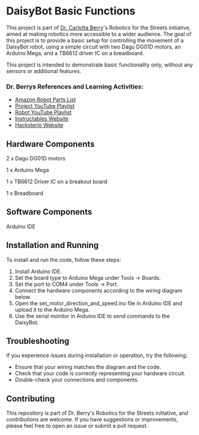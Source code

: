 # DaisyBot Basic Functions 

This project is part of [Dr. Carlotta Berry](https://twitter.com/DrCABerry)'s Robotics for the Streets initiative, aimed at making robotics more accessible to a wider audience. The goal of this project is to provide a basic setup for controlling the movement of a DaisyBot robot, using a simple circuit with two Dagu DG01D motors, an Arduino Mega, and a TB6612 driver IC on a breadboard.

This project is intended to demonstrate basic functionality only, without any sensors or additional features.

### Dr. Berrys References and Learning Activities: 
- [Amazon Robot Parts List](https://bit.ly/3XwBoR7)
- [Project YouTube Playlist](http://bit.ly/3ZUBMKQ)
- [Robot YouTube Playlist](http://bit.ly/3GXPJz0)
- [Instructables Website](https://www.instructables.com/member/carlottaberry/)
- [HacksterIo Website](https://www.hackster.io/berry123/)

## Hardware Components

2 x Dagu DG01D motors

1 x Arduino Mega

1 x TB6612 Driver IC on a breakout board

1 x Breadboard

## Software Components
Arduino IDE

## Installation and Running
To install and run the code, follow these steps:

1. Install Arduino IDE.
2. Set the board type to Arduino Mega under Tools -> Boards.
3. Set the port to COM4 under Tools -> Port.
4. Connect the hardware components according to the wiring diagram below.
5. Open the set_motor_direction_and_speed.ino file in Arduino IDE and upload it to the Arduino Mega.
6. Use the serial monitor in Arduino IDE to send commands to the DaisyBot.

## Troubleshooting
If you experience issues during installation or operation, try the following:

- Ensure that your wiring matches the diagram and the code.
- Check that your code is correctly representing your hardware circuit.
- Double-check your connections and components.

## Contributing
This repository is part of Dr. Berry's Robotics for the Streets initiative, and contributions are welcome. If you have suggestions or improvements, please feel free to open an issue or submit a pull request.
